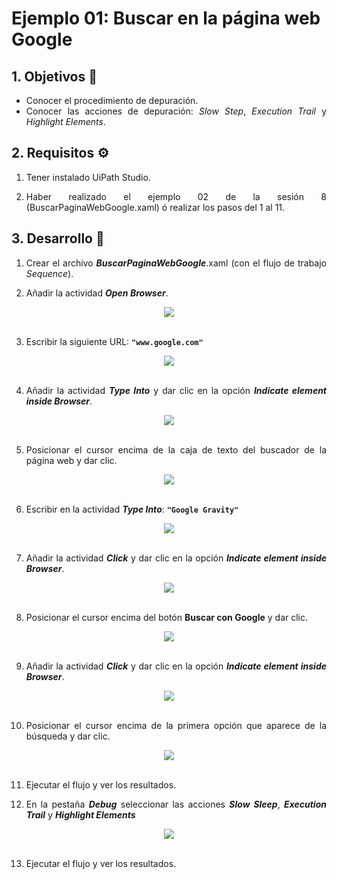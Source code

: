 # Ejemplo 01: Buscar en la página web Google

<div style="text-align: justify;">

## 1. Objetivos :dart:

- Conocer el procedimiento de depuración.
- Conocer las acciones de depuración: *Slow Step*, *Execution Trail* y *Highlight Elements*.

## 2. Requisitos :gear:

1. Tener instalado UiPath Studio.

2. Haber realizado el ejemplo 02 de la sesión 8 (BuscarPaginaWebGoogle.xaml) ó realizar los pasos del 1 al 11.

## 3. Desarrollo :hammer:

1. Crear el archivo ***BuscarPaginaWebGoogle***.xaml (con el flujo de trabajo *Sequence*).

2. Añadir la actividad ***Open Browser***.

<div align="center">
<img src="assets/image02.png" align="center">
</div>
<br>

3. Escribir la siguiente URL: **`"www.google.com"`**

<div align="center">
<img src="assets/image03.png" align="center">
</div>
<br>

4. Añadir la actividad ***Type Into*** y dar clic en la opción ***Indicate element inside Browser***.

<div align="center">
<img src="assets/image04.png" align="center">
</div>
<br>

5. Posicionar el cursor encima de la caja de texto del buscador de la página web y dar clic.

<div align="center">
<img src="assets/image05.png" align="center">
</div>
<br>

6. Escribir en la actividad ***Type Into***: **`"Google Gravity"`**

<div align="center">
<img src="assets/image06.png" align="center">
</div>
<br>

7. Añadir la actividad ***Click*** y dar clic en la opción ***Indicate element inside Browser***.

<div align="center">
<img src="assets/image07.png" align="center">
</div>
<br>

8. Posicionar el cursor encima del botón **Buscar con Google** y dar clic.

<div align="center">
<img src="assets/image08.png" align="center">
</div>
<br>

9. Añadir la actividad ***Click*** y dar clic en la opción ***Indicate element inside Browser***.

<div align="center">
<img src="assets/image09.png" align="center">
</div>
<br>

10. Posicionar el cursor encima de la primera opción que aparece de la búsqueda y dar clic.

<div align="center">
<img src="assets/image10.png" align="center">
</div>
<br>

11. Ejecutar el flujo y ver los resultados.

12. En la pestaña ***Debug*** seleccionar las acciones ***Slow Sleep***, ***Execution Trail*** y ***Highlight Elements***

<div align="center">
<img src="assets/image12.png" align="center">
</div>
<br>

13. Ejecutar el flujo y ver los resultados.

</div>